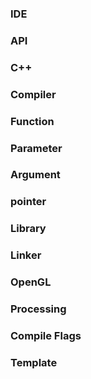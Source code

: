 
### IDE

### API

### C++

### Compiler

### Function

### Parameter

### Argument

### pointer

### Library

### Linker

### OpenGL

### Processing

### Compile Flags

### Template
